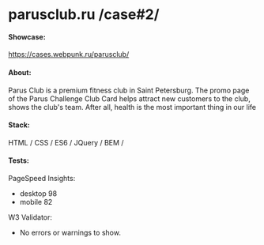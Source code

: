 # parusclub.ru /case#2/

#### Showcase: 
https://cases.webpunk.ru/parusclub/

#### About:
Parus Club is a premium fitness club in Saint Petersburg. The promo page of the Parus Challenge Club Card helps attract new customers to the club, shows the club's team. After all, health is the most important thing in our life

#### Stack:
HTML / CSS / ES6 / JQuery / BEM /

#### Tests: 
PageSpeed Insights: 
* desktop 98 
* mobile 82

W3 Validator:
* No errors or warnings to show.